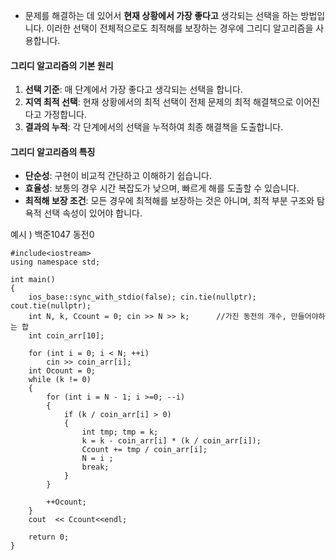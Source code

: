 
- 문제를 해결하는 데 있어서 **현재 상황에서 가장 좋다고** 생각되는 선택을 하는 방법입니다. 
  이러한 선택이 전체적으로도 최적해를 보장하는 경우에 그리디 알고리즘을 사용합니다.


#### 그리디 알고리즘의 기본 원리

1. **선택 기준**: 매 단계에서 가장 좋다고 생각되는 선택을 합니다.
2. **지역 최적 선택**: 현재 상황에서의 최적 선택이 전체 문제의 최적 해결책으로 이어진다고 가정합니다.
3. **결과의 누적**: 각 단계에서의 선택을 누적하여 최종 해결책을 도출합니다.

#### 그리디 알고리즘의 특징

- **단순성**: 구현이 비교적 간단하고 이해하기 쉽습니다.
- **효율성**: 보통의 경우 시간 복잡도가 낮으며, 빠르게 해를 도출할 수 있습니다.
- **최적해 보장 조건**: 모든 경우에 최적해를 보장하는 것은 아니며, 최적 부분 구조와 탐욕적 선택 속성이 있어야 합니다.

예시 ) 백준1047 동전0
```
#include<iostream>
using namespace std;

int main()
{
    ios_base::sync_with_stdio(false); cin.tie(nullptr); cout.tie(nullptr);
    int N, k, Ccount = 0; cin >> N >> k;      //가진 동전의 개수, 만들어야하는 합
    int coin_arr[10];

    for (int i = 0; i < N; ++i)
        cin >> coin_arr[i];                  
    int Ocount = 0;
    while (k != 0)
    {
        for (int i = N - 1; i >=0; --i)
        {
            if (k / coin_arr[i] > 0)
            {
                int tmp; tmp = k;
                k = k - coin_arr[i] * (k / coin_arr[i]);
                Ccount += tmp / coin_arr[i];
                N = i ;
                break;
            }
        }
        
        ++Ocount;
    }
    cout  << Ccount<<endl;

    return 0;
}
```
